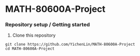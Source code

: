 # MATH-80600A-Project

### Repository setup / Getting started
1. Clone this repository
```shell
git clone https://github.com/YichenLin/MATH-80600A-Project
cd MATH-80600A-Project
```
